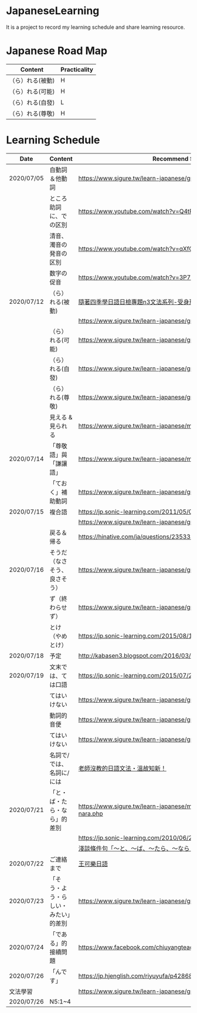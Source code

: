 # JapaneseLearning
It is a project to record my learning schedule and share learning resource.

# Japanese Road Map

| Content | Practicality |
| ------------- | ------------- |
|（ら）れる(被動) | H |
|（ら）れる(可能) | H |
|（ら）れる(自發) | L |
|（ら）れる(尊敬) | H |

# Learning Schedule

| Date  | Content | Recommend Source |
| ------------- | ------------- | ------------- |
| 2020/07/05  | 自動詞＆他動詞 | https://www.sigure.tw/learn-japanese/grammar/n5/24.php |
|   | ところ助詞に、での区別  | https://www.youtube.com/watch?v=Q4tF4klx654 |
|   | 清音、濁音の発音の区別  | https://www.youtube.com/watch?v=qXfQdhf4Yd8 |
|   | 数字の促音  | https://www.youtube.com/watch?v=3P7luUNFVM8 |
| 2020/07/12  | （ら）れる(被動) |  <a href="https://www.facebook.com/notes/%E9%9A%A8%E8%91%97%E5%9B%9B%E5%AD%A3%E5%AD%B8%E6%97%A5%E8%AA%9E/%E6%97%A5%E6%AA%A2%E5%B0%88%E9%A1%8Cn3%E6%96%87%E6%B3%95%E7%B3%BB%E5%88%97-%E5%8F%97%E8%BA%AB%E5%BD%A2/1558856080875279/">隨著四季學日語日檢專題n3文法系列-受身形</a> |
|   |   | https://www.sigure.tw/learn-japanese/grammar/n4/15.php |
|   | （ら）れる(可能) | https://www.sigure.tw/learn-japanese/grammar/n4/15.php |
|   | （ら）れる(自發) | https://www.sigure.tw/learn-japanese/grammar/n4/15.php |
|   | （ら）れる(尊敬) | https://www.sigure.tw/learn-japanese/grammar/n4/15.php |
|   | 見える & 見られる | https://www.sigure.tw/learn-japanese/mix/difference/mieru-mirareru.php |
| 2020/07/14  | 「尊敬語」與「謙讓語」 | https://www.sigure.tw/learn-japanese/mix/knowledge/honorifics.php |
|   | 「ておく」補助動詞 | https://www.sigure.tw/learn-japanese/grammar/n4/20.php |
| 2020/07/15  | 複合語 | https://jp.sonic-learning.com/2011/05/05/gl55/ |
|   |   | https://www.sigure.tw/learn-japanese/grammar/n4/34.php |
|   | 戻る＆帰る | https://hinative.com/ja/questions/235331#answer-539428 |
| 2020/07/16  | そうだ（なさそう、良さそう） | https://www.sigure.tw/learn-japanese/grammar/n4/22.php |
|   | ず（終わらせず） | https://www.sigure.tw/learn-japanese/grammar/n4/21.php |
|   | とけ（やめとけ） | https://jp.sonic-learning.com/2015/08/12/henka04/ |
| 2020/07/18  | 予定 | http://kabasen3.blogspot.com/2016/03/blog-post_74.html |
| 2020/07/19  | 文末では、ては口語 | https://jp.sonic-learning.com/2015/07/26/henka01/ |
|   | てはいけない | https://www.sigure.tw/learn-japanese/grammar/n4/45.php |
|   | 動詞的音便 | https://www.sigure.tw/learn-japanese/grammar/n5/21.php |
|   | てはいけない | https://www.sigure.tw/learn-japanese/grammar/n4/45.php |
|   | 名詞で/では、名詞に/には | <a href="https://www.facebook.com/sonicjpn/photos/%E8%80%81%E5%B8%AB%E6%B2%92%E6%95%99%E7%9A%84%E6%97%A5%E8%AA%9E%E6%96%87%E6%B3%95%E6%BA%AB%E6%95%85%E7%9F%A5%E6%96%B0%E6%97%A5%E6%96%87%E4%B8%AD%E6%9C%89%E6%99%82%E5%80%99%E5%9C%A8%E5%8A%A9%E8%A9%9E%E7%9A%84%E5%BE%8C%E9%9D%A2%E6%9C%83%E5%8A%A0%E4%B8%8A%E3%81%AF%E4%BE%8B%E3%81%AB%E3%81%AB%E3%81%AF%E3%81%A7%E3%81%A7%E3%81%AF%E9%82%A3%E9%BA%BC%E5%9C%A8%E6%84%8F%E6%80%9D%E4%B8%8A%E6%9C%89%E4%BB%80%E9%BA%BC%E4%B8%8D%E4%B8%80%E6%A8%A3%E5%91%A2%E4%BE%8B%E5%8F%B0%E6%B9%BE%E3%81%A7%E8%BB%8A%E3%81%AF%E5%8F%B3%E5%81%B4%E9%80%9A%E8%A1%8C%E3%81%A7%E3%81%99%E5%8F%B0%E6%B9%BE%E3%81%A7%E3%81%AF%E8%BB%8A%E3%81%AF%E5%8F%B3%E5%81%B4%E9%80%9A%E8%A1%8C%E3%81%A7%E3%81%99%E5%9C%A8%E5%8F%B0%E7%81%A3%E8%BB%8A%E8%BC%9B%E6%98%AF%E9%9D%A0/10152630573826392/">老師沒教的日語文法・溫故知新！</a> |
| 2020/07/21  | 「と・ば・たら・なら」的差別 | https://www.sigure.tw/learn-japanese/mix/difference/to-ba-tara-nara.php |
|   |   | https://jp.sonic-learning.com/2010/06/29/gl38/ |
|   |   | <a href="https://avalon1119.pixnet.net/blog/post/463582907-%E6%B7%BA%E8%AB%87%E6%A2%9D%E4%BB%B6%E5%8F%A5%E3%80%8C%E3%80%9C%E3%81%A8%E3%80%81%E3%80%9C%E3%81%B0%E3%80%81%E3%80%9C%E3%81%9F%E3%82%89%E3%80%81%E3%80%9C%E3%81%AA%E3%82%89%E3%80%8D">淺談條件句「〜と、〜ば、〜たら、〜なら」</a> |
| 2020/07/22  | ご連絡まで | <a href="https://www.facebook.com/121678347864500/photos/%E6%96%87%E6%B3%95%E7%AD%86%E8%A8%98%E4%BF%A1%E4%BB%B6%E4%B8%AD%E7%9A%84%E3%81%BE%E3%81%A7%E4%B8%80%E4%BD%8D%E5%9C%A8%E6%97%A5%E5%95%86%E5%85%AC%E5%8F%B8%E4%B8%8A%E7%8F%AD%E7%9A%84%E5%AD%B8%E7%94%9F%E8%B7%9F%E6%88%91%E8%AA%AA%E5%85%AC%E5%8F%B8%E5%85%A7%E9%83%A8%E7%9A%84%E6%9B%B8%E4%BF%A1%E4%B8%AD%E5%B8%B8%E6%9C%83%E7%94%A8%E3%81%BE%E3%81%A7%E4%BE%8B%E5%A6%82%E3%81%94%E5%A0%B1%E5%91%8A%E3%81%BE%E3%81%A7%E7%94%B1%E6%96%BC%E4%BB%96%E4%B8%8D%E6%9C%83%E7%94%A8%E3%81%BE%E3%81%A7%E6%89%80%E4%BB%A5%E5%BE%88%E6%93%94%E5%BF%83%E5%85%B6%E5%AF%A6%E5%A4%A7%E9%83%A8%E4%BB%BD%E7%9A%84%E4%BA%BA%E7%9C%8B%E8%91%97%E5%90%8C%E4%BA%8B%E6%88%96%E4%B8%8A%E5%8F%B8%E7%94%A8%E3%81%BE%E3%81%A7%E4%B9%9F%E6%9C%83%E8%B7%9F%E8%91%97%E6%A8%A1/1147627658602892/">王可樂日語</a> |
| 2020/07/23  | 「そう・よう・らしい・みたい」的差別 | https://www.sigure.tw/learn-japanese/grammar/n4/27.php |
| 2020/07/24  | 「である」的接續問題 | https://www.facebook.com/chiuyangteacher/posts/1186023641464542/ |
| 2020/07/26  | 「んです」 | https://jp.hjenglish.com/riyuyufa/p428687/ |
| 文法學習  |  | https://www.sigure.tw/learn-japanese/grammar/ |
| 2020/07/26  | N5:1~4 |  |
